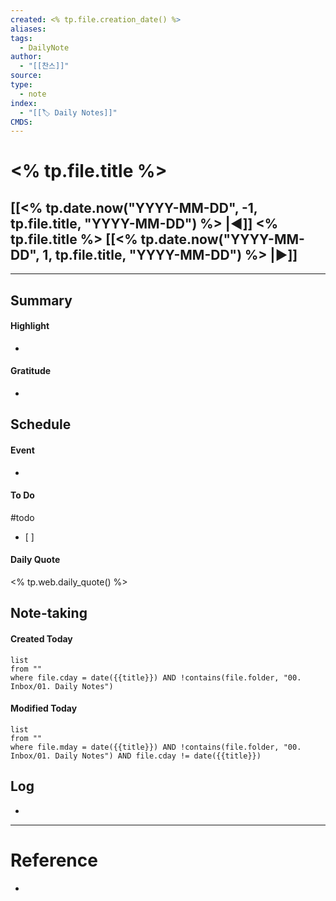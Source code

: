 ```yaml
---
created: <% tp.file.creation_date() %>
aliases: 
tags:
  - DailyNote
author:
  - "[[찬스]]"
source: 
type:
  - note
index:
  - "[[🏷 Daily Notes]]"
CMDS:
---
```

# <% tp.file.title %>
## [[<% tp.date.now("YYYY-MM-DD", -1, tp.file.title, "YYYY-MM-DD") %> |◀︎]] <% tp.file.title %> [[<% tp.date.now("YYYY-MM-DD", 1, tp.file.title, "YYYY-MM-DD") %> |▶︎]]
---
## Summary
#### Highlight
- 
#### Gratitude
- 
## Schedule
#### Event
- 
#### To Do
#todo 
- [ ] 
#### Daily Quote
<% tp.web.daily_quote() %>
## Note-taking
#### Created Today
```dataview
list
from ""
where file.cday = date({{title}}) AND !contains(file.folder, "00. Inbox/01. Daily Notes")
```
#### Modified Today
```dataview
list
from ""
where file.mday = date({{title}}) AND !contains(file.folder, "00. Inbox/01. Daily Notes") AND file.cday != date({{title}})
```
## Log
- 

--- 
# Reference
- 